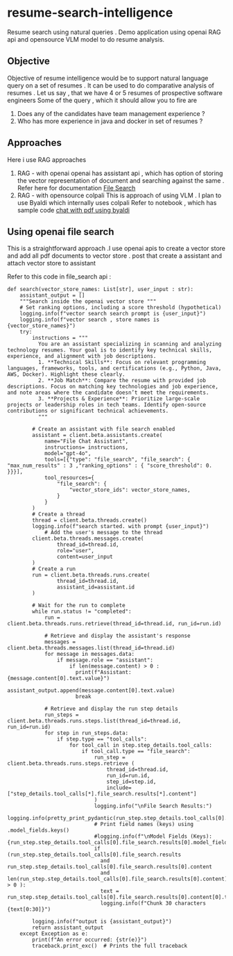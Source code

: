 # resume-search-intelligence
Resume search using natural queries .  Demo application using openai RAG api and opensource VLM model to do resume analysis.

## Objective 
Objective of resume intelligence would be to support natural language query on a set of resumes .
It can be used to do comparative analysis of resumes .
Let us say , that we have 4 or 5 resumes of prospective software engineers
Some of the query , which it should allow you to fire are 
1. Does any of the candidates have team management experience ? 
2. Who has more experience in java and docker in set of resumes ?

## Approaches
Here i use RAG approaches 
1. RAG - with openai
   openai has assistant api , which has option of storing the vector representation of document and searching against the same .
   Refer here for documentation [File Search](https://platform.openai.com/docs/assistants/tools/file-search)
2. RAG - with opensource colpali
   This is approach of using VLM . I plan to use Byaldi which internally uses colpali
   Refer to notebook , which has sample code [chat with pdf using byaldi
   ](https://github.com/AnswerDotAI/byaldi/blob/main/examples/chat_with_your_pdf.ipynb)

## Using openai file search 
This is a straightforward approach .I use openai apis to create a vector store and add all pdf documents to vector store . post that create a assistant and attach vector store to assistant 

Refer to this code in file_search api : 
```
def search(vector_store_names: List[str], user_input : str):
    assistant_output = []
    """Search inside the openai vector store """
    # Set ranking options, including a score threshold (hypothetical)
    logging.info(f"vector search search prompt is {user_input}")
    logging.info(f"vector search , store names is {vector_store_names}")
    try:
        instructions = """
          You are an assistant specializing in scanning and analyzing technology resumes. Your goal is to identify key technical skills, experience, and alignment with job descriptions.
          1. **Technical Skills**: Focus on relevant programming languages, frameworks, tools, and certifications (e.g., Python, Java, AWS, Docker). Highlight these clearly.
          2. **Job Match**: Compare the resume with provided job descriptions. Focus on matching key technologies and job experience, and note areas where the candidate doesn’t meet the requirements.
          3. **Projects & Experience**: Prioritize large-scale projects or leadership roles in tech teams. Identify open-source contributions or significant technical achievements.
          """

        # Create an assistant with file search enabled
        assistant = client.beta.assistants.create(
            name="File Chat Assistant",
            instructions= instructions,
            model="gpt-4o",
            tools=[{"type": "file_search", "file_search": { "max_num_results" : 3 ,"ranking_options" : { "score_threshold": 0. }}}],
            tool_resources={
                "file_search": {
                    "vector_store_ids": vector_store_names,           
                }
            }
        )
        # Create a thread
        thread = client.beta.threads.create()
        logging.info(f"search started. with prompt {user_input}")  
            # Add the user's message to the thread
        client.beta.threads.messages.create(
                thread_id=thread.id,
                role="user",
                content=user_input
        )
        # Create a run
        run = client.beta.threads.runs.create(
                thread_id=thread.id,
                assistant_id=assistant.id
        )
        
        # Wait for the run to complete
        while run.status != "completed":
            run = client.beta.threads.runs.retrieve(thread_id=thread.id, run_id=run.id)

            # Retrieve and display the assistant's response
            messages = client.beta.threads.messages.list(thread_id=thread.id)
            for message in messages.data:
                if message.role == "assistant":
                    if len(message.content) > 0 :
                      print(f"Assistant: {message.content[0].text.value}")
                      assistant_output.append(message.content[0].text.value)
                      break

            # Retrieve and display the run step details
            run_steps = client.beta.threads.runs.steps.list(thread_id=thread.id, run_id=run.id)
            for step in run_steps.data:
                if step.type == "tool_calls":
                    for tool_call in step.step_details.tool_calls:
                        if tool_call.type == "file_search":
                            run_step = client.beta.threads.runs.steps.retrieve (
                                thread_id=thread.id,
                                run_id=run.id,
                                step_id=step.id,
                                include=["step_details.tool_calls[*].file_search.results[*].content"]
                            )
                            logging.info("\nFile Search Results:")
                            logging.info(pretty_print_pydantic(run_step.step_details.tool_calls[0].file_search.results))
                            # Print field names (keys) using .model_fields.keys()
                            #logging.info(f"\nModel Fields (Keys): {run_step.step_details.tool_calls[0].file_search.results[0].model_fields.keys()}")
                            if (run_step.step_details.tool_calls[0].file_search.results 
                              and run_step.step_details.tool_calls[0].file_search.results[0].content
                              and len(run_step.step_details.tool_calls[0].file_search.results[0].content) > 0 ):
                              text = run_step.step_details.tool_calls[0].file_search.results[0].content[0].text
                              logging.info(f"Chunk 30 characters {text[0:30]}")

        logging.info(f"output is {assistant_output}")
        return assistant_output
    except Exception as e:
        print(f"An error occurred: {str(e)}")
        traceback.print_exc()  # Prints the full traceback
```

